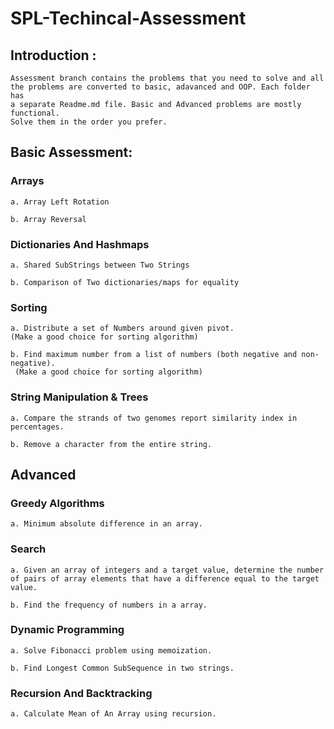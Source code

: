 # SPL-Techincal-Assessment

## Introduction :

    Assessment branch contains the problems that you need to solve and all
    the problems are converted to basic, adavanced and OOP. Each folder has 
    a separate Readme.md file. Basic and Advanced problems are mostly functional.
    Solve them in the order you prefer.

## Basic Assessment:

### Arrays

    a. Array Left Rotation

    b. Array Reversal

### Dictionaries And Hashmaps

    a. Shared SubStrings between Two Strings 

    b. Comparison of Two dictionaries/maps for equality

### Sorting

    a. Distribute a set of Numbers around given pivot. 
    (Make a good choice for sorting algorithm)

    b. Find maximum number from a list of numbers (both negative and non-negative).
     (Make a good choice for sorting algorithm)

### String Manipulation & Trees

    a. Compare the strands of two genomes report similarity index in percentages.

    b. Remove a character from the entire string.


## Advanced

### Greedy Algorithms

    a. Minimum absolute difference in an array.

### Search 

    a. Given an array of integers and a target value, determine the number of pairs of array elements that have a difference equal to the target value.

    b. Find the frequency of numbers in a array.

### Dynamic Programming

    a. Solve Fibonacci problem using memoization.

    b. Find Longest Common SubSequence in two strings.

### Recursion And Backtracking

    a. Calculate Mean of An Array using recursion.